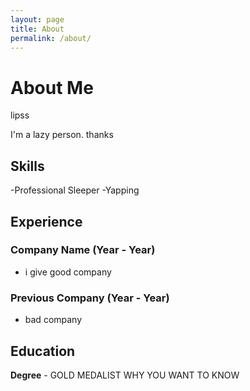 ```yaml
---
layout: page
title: About
permalink: /about/
---
```


# About Me

lipss

I'm a lazy person. thanks

## Skills

-Professional Sleeper
-Yapping

## Experience

### Company Name (Year - Year)
- i give good company

### Previous Company (Year - Year)
- bad company

## Education

**Degree** - GOLD MEDALIST WHY YOU WANT TO KNOW 

